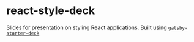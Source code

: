 # react-style-deck

Slides for presentation on styling React applications. Built using [`gatsby-starter-deck`](https://github.com/fabe/gatsby-starter-deck)